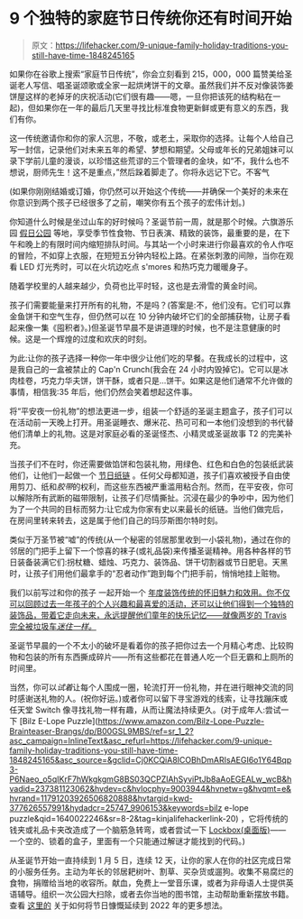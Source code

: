 # 9 个独特的家庭节日传统你还有时间开始

> 原文：<https://lifehacker.com/9-unique-family-holiday-traditions-you-still-have-time-1848245165>

如果你在谷歌上搜索“家庭节日传统”，你会立刻看到 215，000，000 篇赞美给圣诞老人写信、唱圣诞颂歌或全家一起烘烤饼干的文章。虽然我们并不反对像装饰姜饼屋这样的老掉牙的庆祝活动(它们很有趣——嗯，一旦你把该死的结构粘在一起)，但如果你在一年的最后几天里寻找比标准食物更新鲜或更有意义的东西，我们有你。

这一传统邀请你和你的家人沉思，不敬，或老土，采取你的选择。让每个人给自己写一封信，记录他们对未来五年的希望、梦想和期望。父母或年长的兄弟姐妹可以录下学前儿童的漫谈，以珍惜这些荒谬的三个管理者的金块，如“不，我什么也不想说，厨师先生！这不是重点，”然后跺着脚走了。你将永远记下它。不客气

(如果你刚刚结婚或订婚，你仍然可以开始这个传统——并确保一个美好的未来在你意识到两个孩子已经很多了之前，嘲笑你有五个孩子的宏伟计划。)

你知道什么时候是坐过山车的好时候吗？圣诞节前一周，就是那个时候。六旗游乐园 [假日公园](https://www.sixflags.com/greatadventure/events/holiday-in-the-park) 等地，享受季节性食物、节日表演、精致的装饰，最重要的是，在下午和晚上的有限时间内缩短排队时间。与其站一个小时来进行你最喜欢的令人作呕的冒险，不如穿上衣服，在短短五分钟内轻松上路。在紧张刺激的间隙，当你在观看 LED 灯光秀时，可以在火坑边吃点 s'mores 和热巧克力暖暖身子。

随着学校里的人越来越少，负荷也比平时轻，这也是去滑雪的黄金时间。

孩子们需要能量来打开所有的礼物，不是吗？(答案是:不，他们没有。它们可以靠金鱼饼干和空气生存，但仍然可以在 10 分钟内破坏它们的全部捕获物，让房子看起来像一集《囤积者》。)但圣诞节早晨不是讲道理的时候，也不是注意健康的时候。这是一个辉煌的过度和欢庆的时刻。

为此:让你的孩子选择一种你一年中很少让他们吃的早餐。在我成长的过程中，这是我自己的一盒被禁止的 Cap'n Crunch(我会在 24 小时内毁掉它)。它可以是冰肉桂卷，巧克力华夫饼，饼干酥，或者只是...饼干。如果这是他们通常不允许做的事情，相信我:35 年后，他们仍然会笑着想起这件事。

将“平安夜一份礼物”的想法更进一步，组装一个舒适的圣诞主题盒子，孩子们可以在活动前一天晚上打开。用圣诞睡衣、爆米花、热可可和一本他们没想到的书代替他们清单上的礼物。这是对家庭必看的圣诞怪杰、小精灵或圣诞故事 T2 的完美补充。

当孩子们不在时，你还需要做馅饼和包装礼物，用绿色、红色和白色的包装纸武装他们，让他们一起做一个 [节日纸链](https://www.pinterest.com/pin/115193702945041526/) 。任何父母都知道，孩子们喜欢被授予自由使用剪刀、纸和*胶带*的权利，而这些东西被严重滥用粘合剂。然而，在平安夜，你可以解除所有武断的磁带限制，让孩子们尽情撕扯。沉浸在最少的争吵中，因为他们为了一个共同的目标而努力:让它成为你家有史以来最长的纸链。当他们做完后，在房间里转来转去，这是属于他们自己的玛莎斯图尔特时刻。

类似于万圣节被“嘘”的传统(从一个秘密的邻居那里收到一小袋礼物)，通过在你的邻居的门把手上留下一个惊喜的袜子(或礼品袋)来传播圣诞精神。用各种各样的节日装备装满它们:拐杖糖、蜡烛、巧克力、装饰品、饼干切割器或节日肥皂。天黑时，让孩子们用他们最拿手的“忍者动作”跑到每个门把手前，悄悄地挂上赃物。

我们以前写过和你的孩子 一起开始一个 [年度装饰传统的怀旧魅力和效用。你不仅可以回顾过去一年孩子的个人兴趣和最喜爱的活动，还可以让他们得到一个独特的装饰品，带着它走向未来，永远提醒他们童年的快乐记忆——就像两岁的 Travis 完全被垃圾车*迷住一样。*](https://lifehacker.com/why-you-should-start-this-ornament-tradition-with-your-1848131382) 

圣诞节早晨的一个不太小的破坏是看着你的孩子把你过去一个月精心考虑、比较购物和包装的所有东西撕成碎片——所有这些都花在普通人吃一个巨无霸和上厕所的时间里。

当然，你可以*试着*让每个人围成一圈，轮流打开一份礼物，并在进行眼神交流的同时感谢送礼物的人。(祝你好运。)或者你可以留下寻宝游戏的线索，让寻找蹦床或任天堂 Switch 像寻找礼物一样有趣，从而让魔法持续更久。(对于成年人:尝试一下 [Bilz E-Lope Puzzle](https://www.amazon.com/Bilz-Lope-Puzzle-Brainteaser-Brangs/dp/B00GSL9MBS/ref=sr_1_2?asc_campaign=InlineText&asc_refurl=https://lifehacker.com/9-unique-family-holiday-traditions-you-still-have-time-1848245165&asc_source=&gclid=Cj0KCQiA8ICOBhDmARIsAEGI6o1Y64Bqp3-P6Naeo_o5qIKrF7hWkgkgmG8BS03QCPZlAhSyviPtJb8aAoEGEALw_wcB&hvadid=237381123062&hvdev=c&hvlocphy=9003944&hvnetw=g&hvqmt=e&hvrand=11791203926506820888&hvtargid=kwd-377626557991&hydadcr=25747_9906153&keywords=bilz e-lope puzzle&qid=1640022246&sr=8-2&tag=kinjalifehackerlink-20) ，它将传统的钱夹或礼品卡夹改造成了一个脑筋急转弯，或者尝试一下 [Lockbox(桌面版)](https://www.lockboxadventures.com/collections/all)——一个空的、锁着的盒子，里面有一个只能通过解谜才能找到的代码。)

从圣诞节开始一直持续到 1 月 5 日，连续 12 天，让你的家人在你的社区完成日常的小服务任务。主动为年长的邻居耙树叶、割草、买杂货或遛狗。收集不易腐烂的食物，捐赠给当地的收容所。献血，免费上一堂音乐课，或者为非母语人士提供英语辅导。组织一次公园大扫除，或者去你当地的图书馆，主动帮助重新摆放书籍。查看 [这里的](https://www.dosomething.org/us/articles/community-service-project-ideas) 关于如何将节日慷慨延续到 2022 年的更多想法。